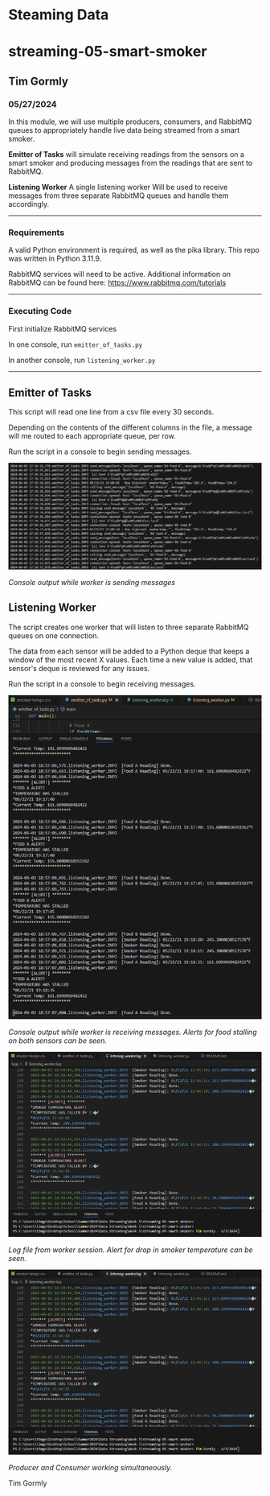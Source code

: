 # Steaming Data
# streaming-05-smart-smoker

## Tim Gormly
### 05/27/2024

In this module, we will use multiple producers, consumers, and RabbitMQ queues to appropriately handle live data being streamed from a smart smoker.

<strong>Emitter of Tasks</strong> will simulate receiving readings from the sensors on a smart smoker and producing messages from the readings that are sent to RabbitMQ.

<strong>Listening Worker</strong> A single listening worker Will be used to receive messages from three separate RabbitMQ queues and handle them accordingly.

<hr>

### Requirements
A valid Python environment is required, as well as the pika library.  This repo was written in Python 3.11.9.

RabbitMQ services will need to be active.  Additional information on RabbitMQ can be found here: https://www.rabbitmq.com/tutorials

<hr>

### Executing Code
First initialize RabbitMQ services

In one console, run <code>emitter_of_tasks.py</code>

In another console, run <code>listening_worker.py</code>

<hr>

## Emitter of Tasks

This script will read one line from a csv file every 30 seconds.  

Depending on the contents of the different columns in the file, a message will me routed to each appropriate queue, per row.

Run the script in a console to begin sending messages.

![Image of console output while worker is sending messages](/Images/Producer_Console.png)

<em>Console output while worker is sending messages</em>

## Listening Worker

The script creates one worker that will listen to three separate RabbitMQ queues on one connection.

The data from each sensor will be added to a Python deque that keeps a window of the most recent X values.  Each time a new value is added, that sensor's deque is reviewed for any issues.

Run the script in a console to begin receiving messages.

![Image of console output while worker is receiving messages](/Images/Consumer_Console.png)

<em>Console output while worker is receiving messages.  Alerts for food stalling on both sensors can be seen.</em>

![Image of console output while worker is receiving messages](/Images/Smoker_Alert.png)

<em>Log file from worker session. Alert for drop in smoker temperature can be seen.</em>

![Image of console output while worker is receiving messages](/Images/Smoker_Alert.png)

<em>Producer and Consumer working simultaneously.</em>

Tim Gormly